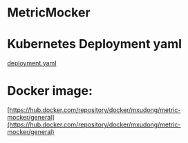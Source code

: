 # MetricMocker 

# Kubernetes Deployment yaml
[deployment.yaml](./deployment.yaml)

# Docker image:
[https://hub.docker.com/repository/docker/mxudong/metric-mocker/general](https://hub.docker.com/repository/docker/mxudong/metric-mocker/general)